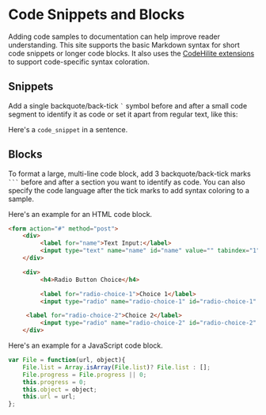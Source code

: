 # Code Snippets and Blocks

Adding code samples to documentation can help improve reader understanding. This site supports the basic Markdown syntax for short code snippets or longer code blocks. It also uses the [CodeHilite extensions](https://python-markdown.github.io/extensions/code_hilite/) to support code-specific syntax coloration.

<!--
## Embed and update code automatically

The [Embedding Code]() feature lets you add code from a GHE repo into your documentation. And, when your GHE code changes, TechDocs updates your documentation automatically. This means no more obsolete code samples in your documentation!
-->

## Snippets

Add a single backquote/back-tick `` ` `` symbol before and after a small code segment to identify it as code or set it apart from regular text, like this:

Here's a `code_snippet` in a sentence.

## Blocks

To format a large, multi-line code block, add 3 backquote/back-tick marks ```` ``` ```` before and after a section you want to identify as code. You can also specify the code language after the tick marks to add syntax coloring to a sample.

Here's an example for an  HTML code block.

``` html linenums="1"
<form action="#" method="post">
    <div>
         <label for="name">Text Input:</label>
         <input type="text" name="name" id="name" value="" tabindex="1" />
    </div>

    <div>
         <h4>Radio Button Choice</h4>

         <label for="radio-choice-1">Choice 1</label>
         <input type="radio" name="radio-choice-1" id="radio-choice-1" tabindex="2" value="choice-1" />

     <label for="radio-choice-2">Choice 2</label>
         <input type="radio" name="radio-choice-2" id="radio-choice-2" tabindex="3" value="choice-2" />
    </div>
```

Here's an example for a JavaScript code block.

```javascript linenums="1"
var File = function(url, object){
	File.list = Array.isArray(File.list)? File.list : [];
	File.progress = File.progress || 0;
	this.progress = 0;
	this.object = object;
	this.url = url;
};
```

